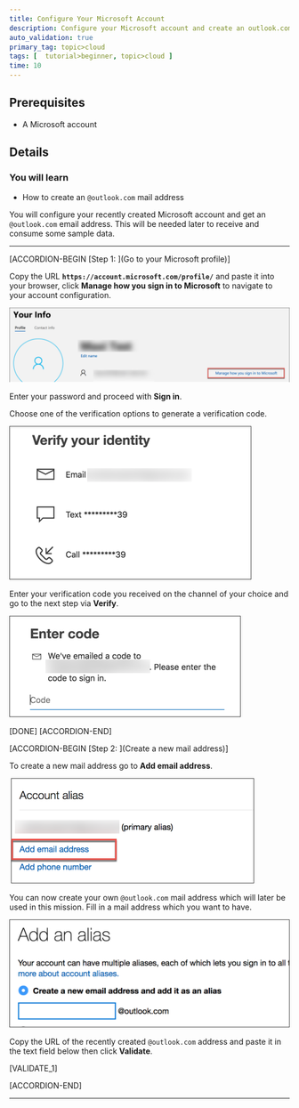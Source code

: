 ```yaml
---
title: Configure Your Microsoft Account
description: Configure your Microsoft account and create an outlook.com user.
auto_validation: true
primary_tag: topic>cloud
tags: [  tutorial>beginner, topic>cloud ]
time: 10
---
```


## Prerequisites  
 - A Microsoft account

## Details
### You will learn  
  - How to create an `@outlook.com` mail address

You will configure your recently created Microsoft account and get an `@outlook.com` email address.  This will be needed later to receive and consume some sample data.

---

[ACCORDION-BEGIN [Step 1: ](Go to your Microsoft profile)]

Copy the URL **`https://account.microsoft.com/profile/`** and paste it into your browser, click **Manage how you sign in to Microsoft** to navigate to your account configuration.

![profile overview](profile.png)

Enter your password and proceed with **Sign in**.

Choose one of the verification options to generate a verification code.

![verification choice](verification_choice.png)

Enter your verification code you received on the channel of your choice and go to the next step via **Verify**.

![enter code](enter_code.png)

[DONE]
[ACCORDION-END]

[ACCORDION-BEGIN [Step 2: ](Create a new mail address)]

To create a new mail address go to **Add email address**.


![add email address](add_mail.png)

You can now create your own `@outlook.com` mail address which will later be used in this mission. Fill in a mail address which you want to have.

![create mail adress](alias.png)

Copy the URL of the recently created `@outlook.com` address and paste it in the text field below then click **Validate**.

[VALIDATE_1]

[ACCORDION-END]



---
